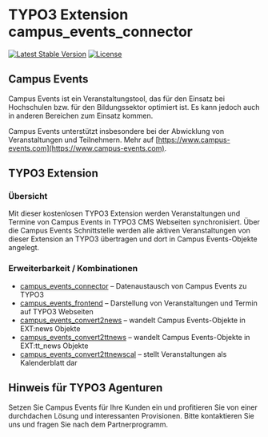 # TYPO3 Extension campus_events_connector

[![Latest Stable Version](https://poser.pugx.org/brainappeal/campus_events_connector/v/stable)](https://packagist.org/packages/brainappeal/campus_events_connector)
[![License](https://poser.pugx.org/brainappeal/campus_events_connector/license)](https://packagist.org/packages/brainappeal/campus_events_connector)

## Campus Events
Campus Events ist ein Veranstaltungstool, das für den Einsatz bei Hochschulen bzw. für den Bildungssektor optimiert ist. 
Es kann jedoch auch in anderen Bereichen zum Einsatz kommen. 

Campus Events unterstützt insbesondere bei der Abwicklung von Veranstaltungen und Teilnehmern. Mehr auf 
[https://www.campus-events.com](https://www.campus-events.com). 

## TYPO3 Extension

### Übersicht
Mit dieser kostenlosen TYPO3 Extension werden Veranstaltungen und Termine von Campus Events in TYPO3 CMS Webseiten 
synchronisiert. Über die Campus Events Schnittstelle werden alle aktiven Veranstaltungen von dieser Extension an TYPO3 
übertragen und dort in Campus Events-Objekte angelegt.

### Erweiterbarkeit / Kombinationen
* [campus_events_connector](https://github.com/BrainAppeal/campus_events_connector)                  – Datenaustausch von Campus Events zu TYPO3
* [campus_events_frontend](https://github.com/BrainAppeal/campus_events_frontend)                    – Darstellung von Veranstaltungen und Termin auf TYPO3 Webseiten
* [campus_events_convert2news](https://github.com/BrainAppeal/campus_events_convert2news)            – wandelt Campus Events-Objekte in EXT:news Objekte 
* [campus_events_convert2ttnews]( https://github.com/BrainAppeal/campus_events_convert2ttnews)       – wandelt Campus Events-Objekte in EXT:tt_news Objekte 
* [campus_events_convert2ttnewscal]( https://github.com/BrainAppeal/campus_events_convert2ttnewscal) – stellt Veranstaltungen als Kalenderblatt dar 

## Hinweis für TYPO3 Agenturen
Setzen Sie Campus Events für Ihre Kunden ein und profitieren Sie von einer durchdachen Lösung und interessanten 
Provisionen. Bitte kontaktieren Sie uns und fragen Sie nach dem Partnerprogramm.
